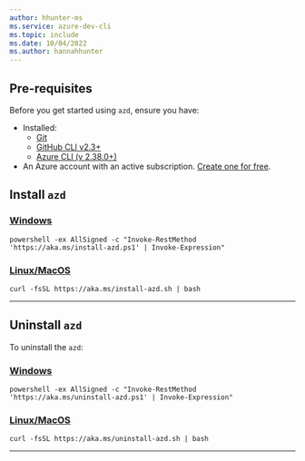 ```yaml
---
author: hhunter-ms
ms.service: azure-dev-cli
ms.topic: include
ms.date: 10/04/2022
ms.author: hannahhunter
---
```


## Pre-requisites

Before you get started using `azd`, ensure you have:

- Installed:
  - [Git](https://git-scm.com/)
  - [GitHub CLI v2.3+](https://github.com/cli/cli)
  - [Azure CLI (v 2.38.0+)](/cli/azure/install-azure-cli)
- An Azure account with an active subscription. [Create one for free](https://azure.microsoft.com/free/?WT.mc_id=A261C142F).

## Install `azd`

### [Windows](#tab/windows)

```azure-dev-cli
powershell -ex AllSigned -c "Invoke-RestMethod 'https://aka.ms/install-azd.ps1' | Invoke-Expression"
```

### [Linux/MacOS](#tab/linuxmac)

```azure-dev-cli
curl -fsSL https://aka.ms/install-azd.sh | bash 
```

---

## Uninstall `azd`

To uninstall the `azd`:

### [Windows](#tab/windows)

```azure-dev-cli
powershell -ex AllSigned -c "Invoke-RestMethod 'https://aka.ms/uninstall-azd.ps1' | Invoke-Expression"
```

### [Linux/MacOS](#tab/linuxmac)

```azure-dev-cli
curl -fsSL https://aka.ms/uninstall-azd.sh | bash 
```

---

